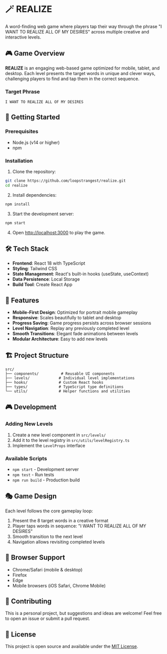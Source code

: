 # 🪄 REALIZE

A word-finding web game where players tap their way through the phrase "I WANT TO REALIZE ALL OF MY DESIRES" across multiple creative and interactive levels.

## 🎮 Game Overview

**REALIZE** is an engaging web-based game optimized for mobile, tablet, and desktop. Each level presents the target words in unique and clever ways, challenging players to find and tap them in the correct sequence.

### Target Phrase
```
I WANT TO REALIZE ALL OF MY DESIRES
```

## 🚀 Getting Started

### Prerequisites
- Node.js (v14 or higher)
- npm

### Installation

1. Clone the repository:
```bash
git clone https://github.com/loopstrangest/realize.git
cd realize
```

2. Install dependencies:
```bash
npm install
```

3. Start the development server:
```bash
npm start
```

4. Open [http://localhost:3000](http://localhost:3000) to play the game.

## 🛠 Tech Stack

- **Frontend**: React 18 with TypeScript
- **Styling**: Tailwind CSS
- **State Management**: React's built-in hooks (useState, useContext)
- **Data Persistence**: Local Storage
- **Build Tool**: Create React App

## 🎨 Features

- **Mobile-First Design**: Optimized for portrait mobile gameplay
- **Responsive**: Scales beautifully to tablet and desktop
- **Progress Saving**: Game progress persists across browser sessions
- **Level Navigation**: Replay any previously completed level
- **Smooth Transitions**: Elegant fade animations between levels
- **Modular Architecture**: Easy to add new levels

## 🏗 Project Structure

```
src/
├── components/          # Reusable UI components
├── levels/             # Individual level implementations
├── hooks/              # Custom React hooks
├── types/              # TypeScript type definitions
└── utils/              # Helper functions and utilities
```

## 🎮 Development

### Adding New Levels

1. Create a new level component in `src/levels/`
2. Add it to the level registry in `src/utils/levelRegistry.ts`
3. Implement the `LevelProps` interface

### Available Scripts

- `npm start` - Development server
- `npm test` - Run tests
- `npm run build` - Production build

## 🎭 Game Design

Each level follows the core gameplay loop:
1. Present the 8 target words in a creative format
2. Player taps words in sequence: "I WANT TO REALIZE ALL OF MY DESIRES"
3. Smooth transition to the next level
4. Navigation allows revisiting completed levels

## 📱 Browser Support

- Chrome/Safari (mobile & desktop)
- Firefox
- Edge
- Mobile browsers (iOS Safari, Chrome Mobile)

## 🤝 Contributing

This is a personal project, but suggestions and ideas are welcome! Feel free to open an issue or submit a pull request.

## 📄 License

This project is open source and available under the [MIT License](LICENSE).
